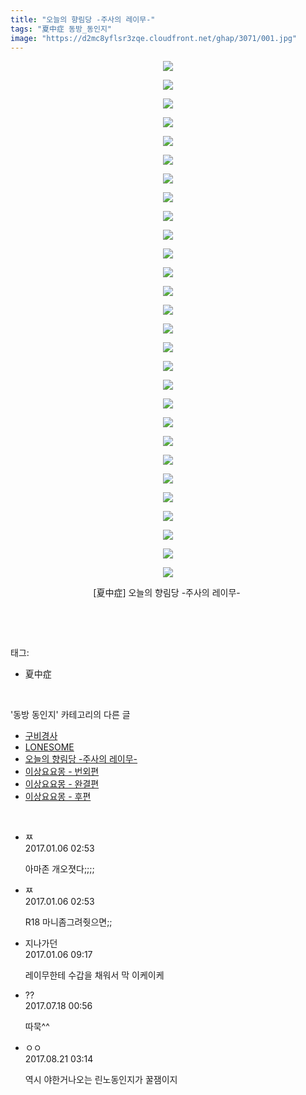 ```yaml
---
title: "오늘의 향림당 -주사의 레이무-"
tags: "夏中症 동방_동인지"
image: "https://d2mc8yflsr3zqe.cloudfront.net/ghap/3071/001.jpg"
---
```

<div class="article">
<p style="text-align: center; clear: none; float: none;"><img src="{{ site.imgserver2 }}/ghap/3071/001.jpg"/></p>
<p style="text-align: center; clear: none; float: none;"><img src="{{ site.imgserver2 }}/ghap/3071/002.jpg"/></p>
<p style="text-align: center; clear: none; float: none;"><img src="{{ site.imgserver2 }}/ghap/3071/003.jpg"/></p>
<p style="text-align: center; clear: none; float: none;"><img src="{{ site.imgserver2 }}/ghap/3071/004.jpg"/></p>
<p style="text-align: center; clear: none; float: none;"><img src="{{ site.imgserver2 }}/ghap/3071/005.jpg"/></p>
<p style="text-align: center; clear: none; float: none;"><img src="{{ site.imgserver2 }}/ghap/3071/006.jpg"/></p>
<p style="text-align: center; clear: none; float: none;"><img src="{{ site.imgserver2 }}/ghap/3071/007.jpg"/></p>
<p style="text-align: center; clear: none; float: none;"><img src="{{ site.imgserver2 }}/ghap/3071/008.jpg"/></p>
<p style="text-align: center; clear: none; float: none;"><img src="{{ site.imgserver2 }}/ghap/3071/009.jpg"/></p>
<p style="text-align: center; clear: none; float: none;"><img src="{{ site.imgserver2 }}/ghap/3071/010.jpg"/></p>
<p style="text-align: center; clear: none; float: none;"><img src="{{ site.imgserver2 }}/ghap/3071/011.jpg"/></p>
<p style="text-align: center; clear: none; float: none;"><img src="{{ site.imgserver2 }}/ghap/3071/012.jpg"/></p>
<p style="text-align: center; clear: none; float: none;"><img src="{{ site.imgserver2 }}/ghap/3071/013.jpg"/></p>
<p style="text-align: center; clear: none; float: none;"><img src="{{ site.imgserver2 }}/ghap/3071/014.jpg"/></p>
<p style="text-align: center; clear: none; float: none;"><img src="{{ site.imgserver2 }}/ghap/3071/015.jpg"/></p>
<p style="text-align: center; clear: none; float: none;"><img src="{{ site.imgserver2 }}/ghap/3071/016.jpg"/></p>
<p style="text-align: center; clear: none; float: none;"><img src="{{ site.imgserver2 }}/ghap/3071/017.jpg"/></p>
<p style="text-align: center; clear: none; float: none;"><img src="{{ site.imgserver2 }}/ghap/3071/018.jpg"/></p>
<p style="text-align: center; clear: none; float: none;"><img src="{{ site.imgserver2 }}/ghap/3071/019.jpg"/></p>
<p style="text-align: center; clear: none; float: none;"><img src="{{ site.imgserver2 }}/ghap/3071/020.jpg"/></p>
<p style="text-align: center; clear: none; float: none;"><img src="{{ site.imgserver2 }}/ghap/3071/021.jpg"/></p>
<p style="text-align: center; clear: none; float: none;"><img src="{{ site.imgserver2 }}/ghap/3071/022.jpg"/></p>
<p style="text-align: center; clear: none; float: none;"><img src="{{ site.imgserver2 }}/ghap/3071/023.jpg"/></p>
<p style="text-align: center; clear: none; float: none;"><img src="{{ site.imgserver2 }}/ghap/3071/024.jpg"/></p>
<p style="text-align: center; clear: none; float: none;"><img src="{{ site.imgserver2 }}/ghap/3071/025.jpg"/></p>
<p style="text-align: center; clear: none; float: none;"><img src="{{ site.imgserver2 }}/ghap/3071/026.jpg"/></p>
<p style="text-align: center; clear: none; float: none;"><img src="{{ site.imgserver2 }}/ghap/3071/027.jpg"/></p>
<p style="text-align: center; clear: none; float: none;"><img src="{{ site.imgserver2 }}/ghap/3071/028.jpg"/></p>
<p style="text-align: center; clear: none; float: none;">[夏中症] 오늘의 향림당 -주사의 레이무- </p>
<p><br/></p>
</div><br/>
<div class="tagTrail">
<p>태그: </p>
<ul>
<li>夏中症</li>
</ul>
</div><br/>
<div class="another">
<p>'동방 동인지' 카테고리의 다른 글</p>
<ul>
<li><a href="/ghap_3073">구비경사</a></li>
<li><a href="/ghap_3072">LONESOME</a></li>
<li><a href="/ghap_3071">오늘의 향림당 -주사의 레이무-</a></li>
<li><a href="/ghap_3069">이상요요몽 - 번외편</a></li>
<li><a href="/ghap_3068">이상요요몽 - 완결편</a></li>
<li><a href="/ghap_3067">이상요요몽 - 후편</a></li>
</ul>
</div><br/>
<div class="cb_module cb_fluid">
<div class="cb_wrt cb_profile">
<div class="comment">
<ul>
<li class="cb_thumb_off" id="comment14884158">
<div class="cb_comment_area">
<div class="cb_info_area">
<div class="cb_section">
<span class="cb_nick_name">ㅉ</span>
</div>
<div class="cb_section">
<span class="cb_date">2017.01.06 02:53 </span>
</div>
</div>
<div class="cb_dsc_comment">
<p class="cb_dsc">
											아마존 개오졋다;;;;
										</p>
</div>
</div></li>
<li class="cb_thumb_off" id="comment14884159">
<div class="cb_comment_area">
<div class="cb_info_area">
<div class="cb_section">
<span class="cb_nick_name">ㅉ</span>
</div>
<div class="cb_section">
<span class="cb_date">2017.01.06 02:53 </span>
</div>
</div>
<div class="cb_dsc_comment">
<p class="cb_dsc">
											R18 마니좀그려줫으면;;
										</p>
</div>
</div></li>
<li class="cb_thumb_off" id="comment14884288">
<div class="cb_comment_area">
<div class="cb_info_area">
<div class="cb_section">
<span class="cb_nick_name">지나가던</span>
</div>
<div class="cb_section">
<span class="cb_date">2017.01.06 09:17 </span>
</div>
</div>
<div class="cb_dsc_comment">
<p class="cb_dsc">
											레이무한테 수갑을 채워서 막 이케이케
										</p>
</div>
</div></li>
<li class="cb_thumb_off" id="comment15038141">
<div class="cb_comment_area">
<div class="cb_info_area">
<div class="cb_section">
<span class="cb_nick_name">??</span>
</div>
<div class="cb_section">
<span class="cb_date">2017.07.18 00:56 </span>
</div>
</div>
<div class="cb_dsc_comment">
<p class="cb_dsc">
											따묵^^
										</p>
</div>
</div></li>
<li class="cb_thumb_off" id="comment15064574">
<div class="cb_comment_area">
<div class="cb_info_area">
<div class="cb_section">
<span class="cb_nick_name">ㅇㅇ</span>
</div>
<div class="cb_section">
<span class="cb_date">2017.08.21 03:14 </span>
</div>
</div>
<div class="cb_dsc_comment">
<p class="cb_dsc">
											역시 야한거나오는 린노동인지가 꿀잼이지
										</p>
</div>
</div></li>
</ul>
</div>
</div><!-- commentList close -->
</div><br/>

